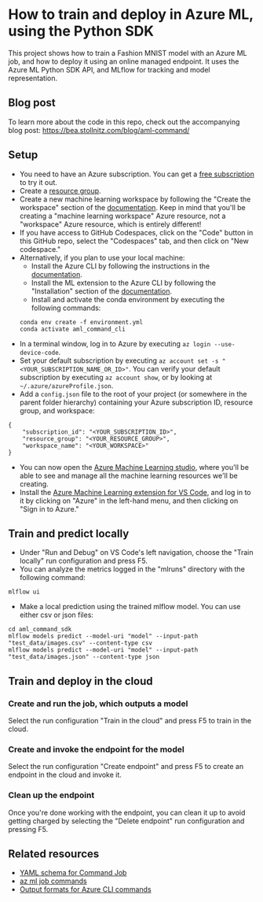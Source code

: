 # How to train and deploy in Azure ML, using the Python SDK

This project shows how to train a Fashion MNIST model with an Azure ML job, and how to deploy it using an online managed endpoint. It uses the Azure ML Python SDK API, and MLflow for tracking and model representation.


## Blog post

To learn more about the code in this repo, check out the accompanying blog post: https://bea.stollnitz.com/blog/aml-command/


## Setup

* You need to have an Azure subscription. You can get a [free subscription](https://azure.microsoft.com/en-us/free?WT.mc_id=aiml-67316-bstollnitz) to try it out.
* Create a [resource group](https://docs.microsoft.com/en-us/azure/azure-resource-manager/management/manage-resource-groups-portal?WT.mc_id=aiml-67316-bstollnitz).
* Create a new machine learning workspace by following the "Create the workspace" section of the [documentation](https://docs.microsoft.com/en-us/azure/machine-learning/quickstart-create-resources?WT.mc_id=aiml-67316-bstollnitz). Keep in mind that you'll be creating a "machine learning workspace" Azure resource, not a "workspace" Azure resource, which is entirely different!
* If you have access to GitHub Codespaces, click on the "Code" button in this GitHub repo, select the "Codespaces" tab, and then click on "New codespace."
* Alternatively, if you plan to use your local machine:
  * Install the Azure CLI by following the instructions in the [documentation](https://docs.microsoft.com/en-us/cli/azure/install-azure-cli?WT.mc_id=aiml-67316-bstollnitz).
  * Install the ML extension to the Azure CLI by following the "Installation" section of the [documentation](https://docs.microsoft.com/en-us/azure/machine-learning/how-to-configure-cli?WT.mc_id=aiml-67316-bstollnitz).
  * Install and activate the conda environment by executing the following commands:
  ```
  conda env create -f environment.yml
  conda activate aml_command_cli
  ```
* In a terminal window, log in to Azure by executing `az login --use-device-code`. 
* Set your default subscription by executing `az account set -s "<YOUR_SUBSCRIPTION_NAME_OR_ID>"`. You can verify your default subscription by executing `az account show`, or by looking at `~/.azure/azureProfile.json`.
* Add a `config.json` file to the root of your project (or somewhere in the parent folder hierarchy) containing your Azure subscription ID, resource group, and workspace:
```
{
    "subscription_id": "<YOUR_SUBSCRIPTION_ID>",
    "resource_group": "<YOUR_RESOURCE_GROUP>",
    "workspace_name": "<YOUR_WORKSPACE>"
}
```
* You can now open the [Azure Machine Learning studio](https://ml.azure.com/?WT.mc_id=aiml-67316-bstollnitz), where you'll be able to see and manage all the machine learning resources we'll be creating.
* Install the [Azure Machine Learning extension for VS Code](https://marketplace.visualstudio.com/items?itemName=ms-toolsai.vscode-ai), and log in to it by clicking on "Azure" in the left-hand menu, and then clicking on "Sign in to Azure."


## Train and predict locally

* Under "Run and Debug" on VS Code's left navigation, choose the "Train locally" run configuration and press F5.
* You can analyze the metrics logged in the "mlruns" directory with the following command:

```
mlflow ui
```

* Make a local prediction using the trained mlflow model. You can use either csv or json files:

```
cd aml_command_sdk
mlflow models predict --model-uri "model" --input-path "test_data/images.csv" --content-type csv
mlflow models predict --model-uri "model" --input-path "test_data/images.json" --content-type json
```


## Train and deploy in the cloud


### Create and run the job, which outputs a model

Select the run configuration "Train in the cloud" and press F5 to train in the cloud.


### Create and invoke the endpoint for the model

Select the run configuration "Create endpoint" and press F5 to create an endpoint in the cloud and invoke it.


### Clean up the endpoint

Once you're done working with the endpoint, you can clean it up to avoid getting charged by selecting the "Delete endpoint" run configuration and pressing F5.


## Related resources
* [YAML schema for Command Job](https://docs.microsoft.com/en-us/azure/machine-learning/reference-yaml-job-command?WT.mc_id=aiml-67316-bstollnitz)
* [az ml job commands](https://docs.microsoft.com/en-us/cli/azure/ml/job?view=azure-cli-latest#az-ml-job-create?WT.mc_id=aiml-67316-bstollnitz)
* [Output formats for Azure CLI commands](https://docs.microsoft.com/en-us/cli/azure/format-output-azure-cli?WT.mc_id=aiml-67316-bstollnitz)
